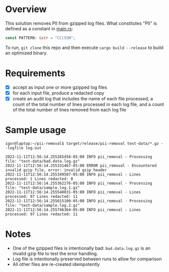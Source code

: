 # Overview
This solution removes PII from gzipped log files. What constitutes "PII" is defined as a constant in [main.rs](src/main.rs):
```rust
const PATTERN: &str = "CC|SSN";
```

To run, `git clone` this repo and then execute `cargo build --release` to build an optimized binary.
# Requirements
- [x] accept as input one or more gzipped log files
- [x] for each input file, produce a redacted copy
- [x] create an audit log that includes the name of each file processed, a count of the total number of lines processed in each log file, and a count of the total number of lines removed from each log file

# Sample usage
```console
igor@laptop:~/pii-removal$ target/release/pii-removal test-data/*.gz --logfile log.out

2022-11-11T12:56:14.255265458-05:00 INFO pii_removal - Processing file: "test-data/bad.data.log.gz" 
2022-11-11T12:56:14.255331467-05:00 ERROR pii_removal - Encountered invalid gzip file, error: invalid gzip header
2022-11-11T12:56:14.255349507-05:00 INFO pii_removal - Lines processed: 1 Lines redacted: 0
2022-11-11T12:56:14.255362276-05:00 INFO pii_removal - Processing file: "test-data/sample.log.1.gz" 
2022-11-11T12:56:14.255540031-05:00 INFO pii_removal - Lines processed: 97 Lines redacted: 11
2022-11-11T12:56:14.255615100-05:00 INFO pii_removal - Processing file: "test-data/sample.log.2.gz" 
2022-11-11T12:56:14.255746364-05:00 INFO pii_removal - Lines processed: 97 Lines redacted: 11
```

# Notes
- One of the gzipped files is intentionally bad: `bad.data.log.gz` is an invalid gzip file to test the error handling.
- Log file is intentionally preserved between runs to allow for comparison
- All other files are re-created idempotently
